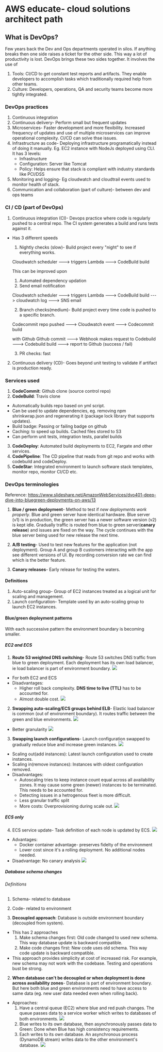 # AWS educate- cloud solutions architect path

## What is DevOps?
Few years back the Dev and Ops departments operated in silos. If anything breaks then one side raises a ticket for the other side. This way a lot of productivity is lost.
DevOps brings these two sides together. It involves the use of
1. Tools: CI/CD to get constant test reports and artifacts. They enable developers to accomplish tasks which traditionally required help from other teams.
2. Culture: Developers, operations, QA and security teams become more tightly integrated.

### DevOps practices
1. Continuous integration
2. Continuous delivery- Perform small but frequent updates
3. Microservices- Faster development and more flexibility.
Increased frequency of updates and use of multiple microservices can improve operational complexity. CI/CD can solve thse issues.
4. Infrastructure as code- Deploying infrastructure programatically instead of doing it manually. Eg. EC2 instance with NodeJs deployed using CLI. It has 3 levels:
    - Infrastructure
    - Configuration: Server like Tomcat
    - Policy: Helps ensure that stack is compliant with industry standards like PCI/DSS
5. Monitoring and logging- Eg cloudwatch and cloudtrail events used to monitor health of stack.
6. Communication and collaboration (part of culture)- between dev and ops teams

### CI / CD (part of DevOps)
1. Continuous integration (CI)- Devops practice where code is regularly pushed to a central repo. The CI system generates a build and runs tests against it.
- Has 3 different speeds
    1. Nightly checks (slow)- Build project every "night" to see if everything works.

    Cloudwatch scheduler ---> triggers Lambda ---> CodeBuild build

    This can be improved upon
    1. Automated dependency updation
    2. Send email notification

    Cloudwatch scheduler ---> triggers Lambda ---> CodeBuild build ---> cloudwatch log ---> SNS email

    2. Branch checks(medium)- Build project every time code is pushed to a specific branch.

    Codecommit repo pushed ---> Cloudwatch event ---> Codecommit build

    with Github
    Github commit ---> Webhook makes request to Codebuild ---> Codebuild build ---> report to Github (success / fail)

    3. PR checks: fast
2. Continuous delivery (CD)- Goes beyond unit testing to validate if artifact is production ready.

### Services used
1. **CodeCommit**: Github clone (source control repo)
2. **CodeBuild**: Travis clone
- Automatically builds repo based on yml script.
- Can be used to update dependencies, eg. removing npm shrinkwrap.json and regenerating it (package lock library that supports updates).
- Build badge: Passing or failing badge on github
- Caching: to speed up builds. Cached files stored to S3
- Can perform unit tests, integration tests, parallel builds
3. **CodeDeploy**: Automated build deployments to EC2, Fargate and other services.
4. **CodePipeline**: The CD pipeline that reads from git repo and works with codebuild and codeDeploy.
5. **CodeStar**: Integrated environment to launch software stack templates, monitor repo, monitor CI/CD etc.


### DevOps terminologies
Reference: https://www.slideshare.net/AmazonWebServices/dvo401-deep-dive-into-bluegreen-deployments-on-aws/13

1. **Blue / green deployment**- Method to test if *new deployments work properly*. Blue and green server have identical hardware. Blue server (v1) is in production, the green server has a newer software version (v2) is kept idle. Gradually traffic is routed from blue to green server(**canary release**) and issues are fixed on the way. The cycle continues with the blue server being used for new release the next time.

2. **A/B testing**- Used to test new features for the application (not deployment). Group A and group B customers interacting with the app see different versions of UI. By recording conversion rate we can find which is the better feature.

3. **Canary releases**- Early release for testing the waters.

#### Definitions
1. Auto-scaling group- Group of EC2 instances treated as a logical unit for scaling and management.
2. Launch configuration- Template used by an auto-scaling group to launch EC2 instances.

#### Blue/green deployment patterns
With each successive pattern the environment boundary is becoming smaller.

##### EC2 and ECS
1. **Route 53 weighted DNS switching**- Route 53 switches DNS traffic from blue to green deployment. Each deployment has its own load balancer, ie load balancer is part of environment boundary.
![](images/2020-01-22-20-38-16.png)

- For both EC2 and ECS
- Disadvantages:
    - Higher roll back complexity. **DNS time to live (TTL)** has to be accounted for.
    - Almost double cost.
![](images/2020-01-22-20-38-53.png)


2. **Swapping auto-scaling/ECS groups behind ELB**- Elastic load balancer is common (out of environment boundary). It routes traffic between the green and blue environments.
![](images/2020-01-22-20-39-17.png)

- Better granularity
![](images/2020-01-22-20-40-16.png)

3. **Swapping launch configurations**- Launch configuration swapped to gradually reduce blue and increase green instances.
![](images/2020-01-22-20-40-59.png)

- Scaling out(add instances): Latest launch configuration used to create instances.
- Scaling in(remove instances): Instances with oldest configuration removed.
- Disadvantages:
    - Autoscaling tries to keep instance count equal across all availability zones. It may cause some green (newer) instances to be terminated. This needs to be accounted for.
    - Detecting issues in a hetrogenous fleet is more difficult.
    - Less granular traffic split
    - More costs: Overprovisioning during scale out.
![](images/2020-01-22-20-41-26.png)


##### ECS only
4. ECS service update- Task definition of each node is updated by ECS.
![](images/2020-01-22-20-42-12.png)

- Advantages:
    - Docker container advantage- preserves fidelty of the environment
    - Lower cost since it's a rolling deployment. No additional nodes needed.
- Disadvantage: No canary analysis
![](images/2020-01-22-20-42-39.png)


##### Database schema changes
###### Definitions
1. Schema- related to database
2. Code- related to environment


1. **Decoupled approach**: Database is outside environment boundary (decoupled from system).
- This has 2 approaches
    1. Make schema changes first: Old code changed to used new schema. This way database update is backward compatible.
    2. Make code changes first: New code uses old schema. This way code update is backward compatible.
- This approach provides simplicity at cost of increased risk. For example, new schema may not work with the codebase. Testing and operations bust be strong.


2. **When database can't be decoupled or when deployment is done across availability zones**- Database is part of environment boundary. But here both blue and green environments need to have access to same data (eg. new user data needed even when rolling back).
- Approaches:
    1. Have a central queue (EC2) where blue and red push changes. The queue passes data to a service worker which writes to databases of both environments.
    ![](images/centralized_write.png)
    2. Blue writes to its own database, then asynchronously passes data to Green: Done when Blue has high consistency requirements.
    3. Each writes to its own database. An asynchronous process (DynamoDB stream) writes data to the other environment's database.
    ![](images/2020-01-22-20-36-31.png)



